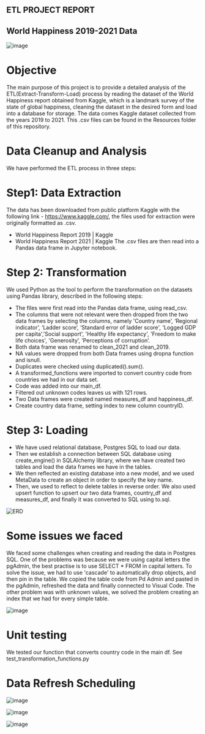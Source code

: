 ## ETL PROJECT REPORT
## World Happiness 2019-2021 Data

![image](images/main_image.png)

# Objective
The main purpose of this project is to provide a detailed analysis of the ETL(Extract-Transform-Load) process by reading the dataset of the World Happiness report obtained from Kaggle, which is a landmark survey of the state of global happiness, cleaning the dataset in the desired form and load into a database for storage.
The data comes Kaggle dataset collected from the years 2019 to 2021. This .csv files can be found in the Resources folder of this repository.


# Data Cleanup and Analysis
We have performed the ETL process in three steps: 

# Step1:  Data Extraction

The data has been downloaded from public platform Kaggle with the following link - https://www.kaggle.com/, the files used for extraction were originally formatted as .csv.
*	World Happiness Report 2019 | Kaggle
*	World Happiness Report 2021 | Kaggle
The .csv files are then read into a Pandas data frame in Jupyter notebook.

# Step 2: Transformation

We used Python as the tool to perform the transformation on the datasets using Pandas library, described in the following steps:
*   The files were first read into the Pandas data frame, using read_csv.
*	The columns that were not relevant were then dropped from the two data frames by selecting the columns, namely 'Country name’, ‘Regional indicator’, ‘Ladder score’, ‘Standard error of ladder score', 'Logged GDP per capita','Social support', 'Healthy life expectancy', 'Freedom to make life choices', 'Generosity’, ‘Perceptions of corruption’.
*	Both data frame was renamed to clean_2021 and clean_2019.
*	NA values were dropped from both Data frames using dropna function and isnull.
*	Duplicates were checked using duplicated().sum().
*	A transformed_functions were imported to convert country code from countries we had in our data set.
*	Code was added into our main_df.
*	Filtered out unknown codes leaves us with 121 rows.
*	Two Data frames were created named measures_df and happiness_df.
*	Create country data frame, setting index to new column countryID.


# Step 3: Loading

*	We have used relational database, Postgres SQL to load our data. 
*	Then we establish a connection between SQL database using create_engine() in SQLAlchemy library, where we have created two tables and load the data frames we have in the tables.
*	We then reflected an existing database into a new model, and we used MetaData to create an object in order to specify the key name.
*	Then, we used to reflect to delete tables in reverse order. We also used upsert function to upsert our two data frames, country_df and measures_df, and finally it was converted to SQL using to.sql.

![ERD](images/erd.png)


# Some issues we faced

We faced some challenges when creating and reading the data in Postgres SQL. One of the problems was because we were using capital letters the pgAdmin, the best practise is to use SELECT * FROM in capital letters.
To solve the issue, we had to use 'cascade' to automatically drop objects, and then pin in the table. We copied the table code from Pd Admin and pasted in the pgAdmin, refreshed the data and finally connected to Visual Code.
The other problem was with unknown values, we solved the problem creating an index that we had for every simple table.

![image](images/Problem_Statement.png)


# Unit testing
We tested our function that converts country code in the main df. See test_transformation_functions.py


# Data Refresh Scheduling

![image](images/Scheduling_Image2.png)

![image](images/Scheduling_Image3.png)

![image](images/Scheduling_Image4.png)


